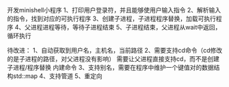 开发minishell小程序
1、打印用户登录符，并且能够使用户输入指令
2、解析输入的指令，找到对应的可执行程序
3、创建子进程，子进程程序替换，加载可执行程序
4、父进程进程等待，等待子进程结束
5、子进程结束，父进程从wait中返回，循环执行

待改进：
1、自动获取到用户名，主机名，当前路径
2、需要支持cd命令（cd修改的是子进程的路径，对父进程没有影响）
   需要让父进程直接支持cd，而不是创建子进程/程序替换    内建命令
3、支持别名，需要在程序中维护一个键值对的数据结构std::map
4、支持管道
5、重定向
